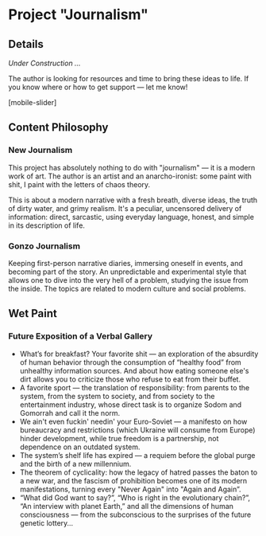 # Project "Journalism"

## Details

*Under Construction …*

The author is looking for resources and time to bring these ideas to life. If you know where or how to get support — let me know!

[mobile-slider]

## Content Philosophy

### New Journalism

This project has absolutely nothing to do with "journalism" — it is a modern work of art. The author is an artist and an anarcho-ironist: some paint with shit, I paint with the letters of chaos theory.

This is about a modern narrative with a fresh breath, diverse ideas, the truth of dirty water, and grimy realism. It's a peculiar, uncensored delivery of information: direct, sarcastic, using everyday language, honest, and simple in its description of life.

### Gonzo Journalism

Keeping first-person narrative diaries, immersing oneself in events, and becoming part of the story. An unpredictable and experimental style that allows one to dive into the very hell of a problem, studying the issue from the inside. The topics are related to modern culture and social problems.

## Wet Paint

### Future Exposition of a Verbal Gallery

- What’s for breakfast? Your favorite shit — an exploration of the absurdity of human behavior through the consumption of “healthy food” from unhealthy information sources. And about how eating someone else's dirt allows you to criticize those who refuse to eat from their buffet.
- A favorite sport — the translation of responsibility: from parents to the system, from the system to society, and from society to the entertainment industry, whose direct task is to organize Sodom and Gomorrah and call it the norm.
- We ain't even fuckin' needin' your Euro-Soviet — a manifesto on how bureaucracy and restrictions (which Ukraine will consume from Europe) hinder development, while true freedom is a partnership, not dependence on an outdated system.
- The system’s shelf life has expired — a requiem before the global purge and the birth of a new millennium.
- The theorem of cyclicality: how the legacy of hatred passes the baton to a new war, and the fascism of prohibition becomes one of its modern manifestations, turning every "Never Again" into "Again and Again”.
- “What did God want to say?”, “Who is right in the evolutionary chain?”, “An interview with planet Earth,” and all the dimensions of human consciousness — from the subconscious to the surprises of the future genetic lottery…